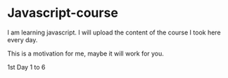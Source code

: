 # Javascript-course
I am learning javascript. I will upload the content of the course I took here every day.

This is a motivation for me, maybe it will work for you.

1st Day 1 to 6
